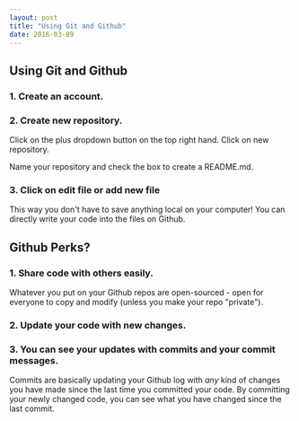 ```yaml
---
layout: post
title: "Using Git and Github"
date: 2016-03-09
---
```


## Using Git and Github

### 1. Create an account.

### 2. Create new repository.

Click on the plus dropdown button on the top right hand. Click on new repository.

Name your repository and check the box to create a README.md.

### 3. Click on edit file or add new file

This way you don\'t have to save anything local on your computer! You can directly write your code into the files on Github.

## Github Perks?

### 1. Share code with others easily.

Whatever you put on your Github repos are open-sourced - open for everyone to copy and modify (unless you make your repo \"private\").

### 2. Update your code with new changes.

### 3. You can see your updates with commits and your commit messages.

Commits are basically updating your Github log with *any* kind of changes you have made since the last time you committed your code. 
By committing your newly changed code, you can see what you have changed since the last commit.